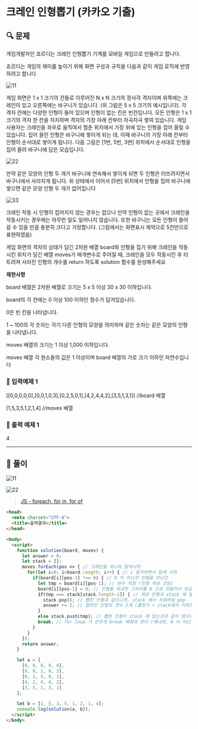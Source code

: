 # 크레인 인형뽑기 (카카오 기출)

##  🔍 문제 
게임개발자인 죠르디는 크레인 인형뽑기 기계를 모바일 게임으로 만들려고 합니다.  

죠르디는  게임의  재미를  높이기  위해  화면  구성과  규칙을  다음과  같이  게임  로직에  반영하려고 합니다

![11](https://user-images.githubusercontent.com/28912774/118055727-9ed9ca80-b3c3-11eb-9bed-687426098a00.png)

게임  화면은  1  x  1  크기의  칸들로  이루어진  N  x  N  크기의  정사각  격자이며  위쪽에는  크레인이  있고  오른쪽에는  바구니가  있습니다.  (위  그림은  5  x  5  크기의  예시입니다).  각  격자  칸에는 다양한 인형이 들어 있으며 인형이 없는 칸은 빈칸입니다. 모든 인형은 1 x 1 크기의 격자 한  칸을  차지하며  격자의  가장  아래  칸부터  차곡차곡  쌓여  있습니다.  게임 사용자는 크레인을 좌우로 움직여서  멈춘  위치에서  가장  위에  있는 인형을 집어 올릴 수  있습니다.  집어  올린  인형은  바구니에  쌓이게  되는  데,  이때  바구니의  가장  아래  칸부터  인형이  순서대로  쌓이게  됩니다.  다음  그림은  [1번,  5번,  3번]  위치에서  순서대로  인형을  집어  올려  바구니에  담은  모습입니다.

![22](https://user-images.githubusercontent.com/28912774/118055735-a1d4bb00-b3c3-11eb-961a-8346aa7fac40.png)

만약 같은 모양의 인형 두 개가 바구니에 연속해서 쌓이게 되면 두 인형은 터뜨려지면서 바구니에서  사라지게  됩니다.  위  상태에서  이어서  [5번]  위치에서  인형을  집어  바구니에  쌓으면 같은 모양 인형 두 개가 없어집니다

![33](https://user-images.githubusercontent.com/28912774/118055746-a305e800-b3c3-11eb-8ccd-e41eda0703b0.png)


크레인 작동 시 인형이 집어지지 않는 경우는 없으나 만약 인형이 없는 곳에서 크레인을 작동시키는 경우에는 아무런 일도  일어나지  않습니다. 또한  바구니는  모든  인형이 들어갈 수  있을 만큼 충분히 크다고 가정합니다. (그림에서는 화면표시 제약으로 5칸만으로 표현하였음)

게임 화면의 격자의 상태가 담긴 2차원 배열 board와 인형을 집기 위해 크레인을 작동시킨 위치가 담긴 배열 moves가 매개변수로  주어질  때, 크레인을 모두 작동시킨  후 터트려져 사라진 인형의 개수를 return 하도록 solution 함수를 완성해주세요


**제한사항**

board 배열은 2차원 배열로 크기는 5 x 5 이상 30 x 30 이하입니다.  

board의 각 칸에는 0 이상 100 이하인 정수가 담겨있습니다.  

0은 빈 칸을 나타냅니다.  

1 ~ 100의 각 숫자는 각기 다른 인형의 모양을 의미하며 같은 숫자는 같은 모양의 인형을 나타냅니다.  

moves 배열의 크기는 1 이상 1,000 이하입니다.  

moves 배열 각 원소들의 값은 1 이상이며 board 배열의 가로 크기 이하인 자연수입니다


### 🔹 입력예제 1
[[0,0,0,0,0],[0,0,1,0,3],[0,2,5,0,1],[4,2,4,4,2],[3,5,1,3,1]] //board 배열  

[1,5,3,5,1,2,1,4] //moves 배열

### 🔹 출력 예제 1
4


----

##  📌 풀이

![11](https://user-images.githubusercontent.com/28912774/118067384-680fae80-b3db-11eb-9d5d-be60025e1d69.jpg)


![22](https://user-images.githubusercontent.com/28912774/118061942-ea46a580-b3d0-11eb-8be7-d26808fb6439.jpg)

> [JS - foreach, for in, for of](https://dydals5678.tistory.com/66)

```html
<head>
  <meta charset="UTF-8">
  <title>출력결과</title>
</head>

<body>
  <script>
    function solution(board, moves) {
      let answer = 0;
      let stack = [];
      moves.forEach(pos => { // 크래인을 하나씩 탐색시작
        for(let i=0; i<board.length; i++) { // i 증가하면서 탐색 시작
          if(board[i][pos-1] !== 0) { // 0 이 아닌것 인형을 만난것
            let tmp = board[i][pos-1]; // 변수 지정 (인형 꺼낸 것임)
            board[i][pos-1] = 0; // 인형을 꺼내면 그자리를 0 으로 만들어서 빈공간 만들기
            if(tmp === stack[stack.length-1]) { // 꺼낸 인형과 stack 에 쌓인 최고 높이 (index 번호) 와 같을 경우
              stack.pop(); // 뽑힌 인형과 같으니까, stack 에서 지워버림 pop
              answer += 2; // 없어진 인형의 갯수 2개 (뽑힌거 + stack에서 지워진거) answer 에 누적
            }
            else stack.push(tmp); // 뽑힌 인형이 stack 에 있는것과 같지 않으니까 그 대로 stack 에 누적 시킴
            break; // for loop 가 먼추게 break 해줘야 한다 (왜냐면, 0 이 아닌 true 인 값인 것을 더 꺼내니까 위 있는 하나만 꺼내기 위해서 for loop break)
          }
        }
      });
      return answer;
    }

    let a = [
      [0, 0, 0, 0, 0],
      [0, 0, 1, 0, 3],
      [0, 2, 5, 0, 1],
      [4, 2, 4, 4, 2],
      [3, 5, 1, 3, 1]
    ];

    let b = [1, 5, 3, 5, 1, 2, 1, 4];
    console.log(solution(a, b));
  </script>
</body>
```
